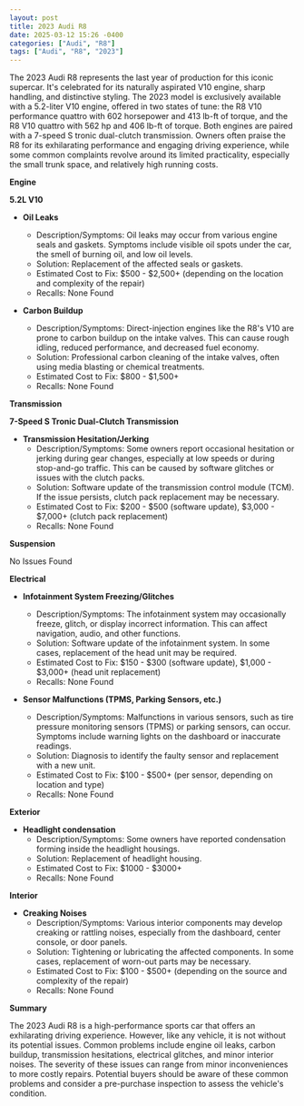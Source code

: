 ```yaml
---
layout: post
title: 2023 Audi R8
date: 2025-03-12 15:26 -0400
categories: ["Audi", "R8"]
tags: ["Audi", "R8", "2023"]
---
```

The 2023 Audi R8 represents the last year of production for this iconic supercar. It's celebrated for its naturally aspirated V10 engine, sharp handling, and distinctive styling. The 2023 model is exclusively available with a 5.2-liter V10 engine, offered in two states of tune: the R8 V10 performance quattro with 602 horsepower and 413 lb-ft of torque, and the R8 V10 quattro with 562 hp and 406 lb-ft of torque. Both engines are paired with a 7-speed S tronic dual-clutch transmission. Owners often praise the R8 for its exhilarating performance and engaging driving experience, while some common complaints revolve around its limited practicality, especially the small trunk space, and relatively high running costs.

**Engine**

**5.2L V10**

*   **Oil Leaks**
    *   Description/Symptoms: Oil leaks may occur from various engine seals and gaskets. Symptoms include visible oil spots under the car, the smell of burning oil, and low oil levels.
    *   Solution: Replacement of the affected seals or gaskets.
    *   Estimated Cost to Fix: $500 - $2,500+ (depending on the location and complexity of the repair)
    *   Recalls: None Found

*   **Carbon Buildup**
    *   Description/Symptoms: Direct-injection engines like the R8's V10 are prone to carbon buildup on the intake valves. This can cause rough idling, reduced performance, and decreased fuel economy.
    *   Solution: Professional carbon cleaning of the intake valves, often using media blasting or chemical treatments.
    *   Estimated Cost to Fix: $800 - $1,500+
    *   Recalls: None Found

**Transmission**

**7-Speed S Tronic Dual-Clutch Transmission**

*   **Transmission Hesitation/Jerking**
    *   Description/Symptoms: Some owners report occasional hesitation or jerking during gear changes, especially at low speeds or during stop-and-go traffic. This can be caused by software glitches or issues with the clutch packs.
    *   Solution: Software update of the transmission control module (TCM). If the issue persists, clutch pack replacement may be necessary.
    *   Estimated Cost to Fix: $200 - $500 (software update), $3,000 - $7,000+ (clutch pack replacement)
    *   Recalls: None Found

**Suspension**

No Issues Found

**Electrical**

*   **Infotainment System Freezing/Glitches**
    *   Description/Symptoms: The infotainment system may occasionally freeze, glitch, or display incorrect information. This can affect navigation, audio, and other functions.
    *   Solution: Software update of the infotainment system. In some cases, replacement of the head unit may be required.
    *   Estimated Cost to Fix: $150 - $300 (software update), $1,000 - $3,000+ (head unit replacement)
    *   Recalls: None Found

*   **Sensor Malfunctions (TPMS, Parking Sensors, etc.)**
    *   Description/Symptoms: Malfunctions in various sensors, such as tire pressure monitoring sensors (TPMS) or parking sensors, can occur. Symptoms include warning lights on the dashboard or inaccurate readings.
    *   Solution: Diagnosis to identify the faulty sensor and replacement with a new unit.
    *   Estimated Cost to Fix: $100 - $500+ (per sensor, depending on location and type)
    *   Recalls: None Found

**Exterior**

*   **Headlight condensation**
    *   Description/Symptoms: Some owners have reported condensation forming inside the headlight housings.
    *   Solution: Replacement of headlight housing.
    *   Estimated Cost to Fix: $1000 - $3000+
    *   Recalls: None Found

**Interior**

*   **Creaking Noises**
    *   Description/Symptoms: Various interior components may develop creaking or rattling noises, especially from the dashboard, center console, or door panels.
    *   Solution: Tightening or lubricating the affected components. In some cases, replacement of worn-out parts may be necessary.
    *   Estimated Cost to Fix: $100 - $500+ (depending on the source and complexity of the repair)
    *   Recalls: None Found

**Summary**

The 2023 Audi R8 is a high-performance sports car that offers an exhilarating driving experience. However, like any vehicle, it is not without its potential issues. Common problems include engine oil leaks, carbon buildup, transmission hesitations, electrical glitches, and minor interior noises. The severity of these issues can range from minor inconveniences to more costly repairs. Potential buyers should be aware of these common problems and consider a pre-purchase inspection to assess the vehicle's condition.

